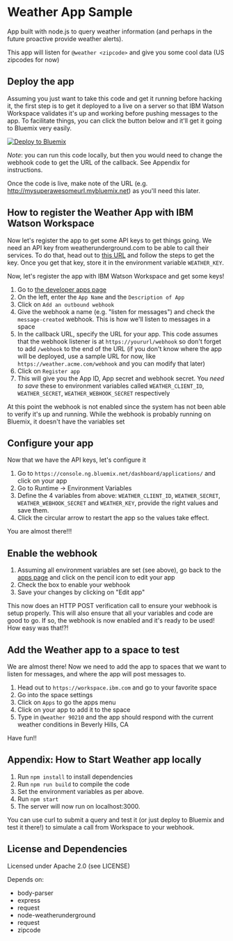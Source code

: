 # Weather App Sample

App built with node.js to query weather information (and perhaps in the future proactive provide weather alerts).

This app will listen for `@weather <zipcode>` and give you some cool data (US zipcodes for now)

## Deploy the app
Assuming you just want to take this code and get it running before hacking it, the first step is to get it deployed to a live on a server so that IBM Watson Workspace validates it's up and working before pushing messages to the app. To facilitate things, you can click the button below and it'll get it going to Bluemix very easily.

[![Deploy to Bluemix](https://bluemix.net/deploy/button.png)](https://bluemix.net/deploy?repository=https://github.com/watsonwork/watsonwork-weather)

*Note*: you can run this code locally, but then you would need to change the webhook code to get the URL of the callback. See Appendix for instructions.

Once the code is live, make note of the URL (e.g. http://mysuperawesomeurl.mybluemix.net) as you'll need this later.

## How to register the Weather App with IBM Watson Workspace
Now let's register the app to get some API keys to get things going. We need an API key from weatherunderground.com to be able to call their services. To do that, head out to [this URL](https://www.wunderground.com/weather/api/) and follow the steps to get the key. Once you get that key, store it in the environment variable `WEATHER_KEY`.

Now, let's register the app with IBM Watson Workspace and get some keys!

1. Go to [the developer apps page](https://workspace.ibm.com/developer/apps)
2. On the left, enter the `App Name` and the `Description of App`
3. Click on `Add an outbound webhook`
4. Give the webhook a name (e.g. "listen for messages") and check the `message-created` webhook. This is how we'll listen to messages in a space
5. In the callback URL, specify the URL for your app. This code assumes that the webhook listener is at `https://yoururl/webhook` so don't forget to add `/webhook` to the end of the URL (if you don't know where the app will be deployed, use a sample URL for now, like `https://weather.acme.com/webhook` and you can modify that later)
6. Click on `Register app`
7. This will give you the App ID, App secret and webhook secret. You *need to save* these to environment variables called `WEATHER_CLIENT_ID`, `WEATHER_SECRET`, `WEATHER_WEBHOOK_SECRET` respectively

At this point the webhook is not enabled since the system has not been able to verify it's up and running. While the webhook is probably running on Bluemix, it doesn't have the variables set

## Configure your app

Now that we have the API keys, let's configure it

1. Go to `https://console.ng.bluemix.net/dashboard/applications/` and click on your app
2. Go to Runtime -> Environment Variables
3. Define the 4 variables from above: `WEATHER_CLIENT_ID`, `WEATHER_SECRET`, `WEATHER_WEBHOOK_SECRET` and `WEATHER_KEY`, provide the right values and save them.
4. Click the circular arrow to restart the app so the values take effect.

You are almost there!!! 

## Enable the webhook

1. Assuming all environment variables are set (see above), go back to the [apps page](https://workspace.ibm.com/developer/apps) and click on the pencil icon to edit your app
2. Check the box to enable your webhook
3. Save your changes by clicking on "Edit app"

This now does an HTTP POST verification call to ensure your webhook is setup properly. This will also ensure that all your variables and code are good to go. If so, the webhook is now enabled and it's ready to be used! How easy was that!?!

## Add the Weather app to a space to test
We are almost there! Now we need to add the app to spaces that we want to listen for messages, and where the app will post messages to.

1. Head out to `https://workspace.ibm.com` and go to your favorite space
2. Go into the space settings
3. Click on `Apps` to go the apps menu
4. Click on your app to add it to the space
5. Type in `@weather 90210` and the app should respond with the current weather conditions in Beverly Hills, CA

Have fun!!

## Appendix: How to Start Weather app locally
1. Run `npm install` to install dependencies
2. Run `npm run build` to compile the code
3. Set the environment variables as per above.
4. Run `npm start`
5. The server will now run on localhost:3000.

You can use curl to submit a query and test it (or just deploy to Bluemix and test it there!) to simulate a call from Workspace to your webhook. 

## License and Dependencies
Licensed under Apache 2.0 (see LICENSE)

Depends on:
* body-parser
* express
* request
* node-weatherunderground
* request
* zipcode
